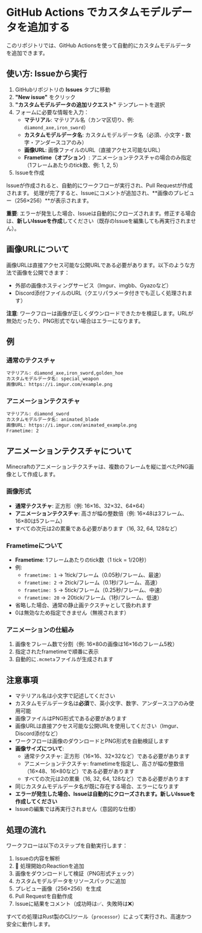 # GitHub Actions でカスタムモデルデータを追加する

このリポジトリでは、GitHub Actionsを使って自動的にカスタムモデルデータを追加できます。

## 使い方: Issueから実行

1. GitHubリポジトリの **Issues** タブに移動
2. **"New issue"** をクリック
3. **"カスタムモデルデータの追加リクエスト"** テンプレートを選択
4. フォームに必要な情報を入力：
   - **マテリアル**: マテリアル名（カンマ区切り、例: `diamond_axe,iron_sword`）
   - **カスタムモデルデータ名**: カスタムモデルデータ名（必須、小文字・数字・アンダースコアのみ）
   - **画像URL**: 画像ファイルのURL（直接アクセス可能なURL）
   - **Frametime（オプション）**: アニメーションテクスチャの場合のみ指定（1フレームあたりのtick数、例: 1, 2, 5）
5. Issueを作成

Issueが作成されると、自動的にワークフローが実行され、Pull Requestが作成されます。
処理が完了すると、Issueにコメントが追加され、**画像のプレビュー（256×256）**が表示されます。

**重要**: エラーが発生した場合、Issueは自動的にクローズされます。修正する場合は、**新しいIssueを作成**してください（既存のIssueを編集しても再実行されません）。

## 画像URLについて

画像URLは直接アクセス可能な公開URLである必要があります。以下のような方法で画像を公開できます：

- 外部の画像ホスティングサービス（Imgur、imgbb、Gyazoなど）
- Discord添付ファイルのURL（クエリパラメータ付きでも正しく処理されます）

**注意**: ワークフローは画像が正しくダウンロードできたかを検証します。URLが無効だったり、PNG形式でない場合はエラーになります。

## 例

### 通常のテクスチャ

```txt
マテリアル: diamond_axe,iron_sword,golden_hoe
カスタムモデルデータ名: special_weapon
画像URL: https://i.imgur.com/example.png
```

### アニメーションテクスチャ

```txt
マテリアル: diamond_sword
カスタムモデルデータ名: animated_blade
画像URL: https://i.imgur.com/animated_example.png
Frametime: 2
```

## アニメーションテクスチャについて

Minecraftのアニメーションテクスチャは、複数のフレームを縦に並べたPNG画像として作成します。

### 画像形式

- **通常テクスチャ**: 正方形（例: 16×16、32×32、64×64）
- **アニメーションテクスチャ**: 高さが幅の整数倍（例: 16×48は3フレーム、16×80は5フレーム）
- すべての次元は2の累乗である必要があります（16, 32, 64, 128など）

### Frametimeについて

- **Frametime**: 1フレームあたりのtick数（1 tick = 1/20秒）
- 例:
  - `frametime: 1` → 1tick/フレーム（0.05秒/フレーム、最速）
  - `frametime: 2` → 2tick/フレーム（0.1秒/フレーム、高速）
  - `frametime: 5` → 5tick/フレーム（0.25秒/フレーム、中速）
  - `frametime: 20` → 20tick/フレーム（1秒/フレーム、低速）
- 省略した場合、通常の静止画テクスチャとして扱われます
- 0は無効なため指定できません（無視されます）

### アニメーションの仕組み

1. 画像をフレーム数で分割（例: 16×80の画像は16×16のフレーム5枚）
2. 指定されたframetimeで順番に表示
3. 自動的に`.mcmeta`ファイルが生成されます

## 注意事項

- マテリアル名は小文字で記述してください
- カスタムモデルデータ名は**必須**で、英小文字、数字、アンダースコアのみ使用可能
- 画像ファイルはPNG形式である必要があります
- 画像URLは直接アクセス可能な公開URLを使用してください（Imgur、Discord添付など）
- ワークフローは画像のダウンロードとPNG形式を自動検証します
- **画像サイズについて**:
  - 通常テクスチャ: 正方形（16×16、32×32など）である必要があります
  - アニメーションテクスチャ: frametimeを指定し、高さが幅の整数倍（16×48、16×80など）である必要があります
  - すべての次元は2の累乗（16, 32, 64, 128など）である必要があります
- 同じカスタムモデルデータ名が既に存在する場合、エラーになります
- **エラーが発生した場合、Issueは自動的にクローズされます。新しいIssueを作成してください**
- Issueの編集では再実行されません（意図的な仕様）

## 処理の流れ

ワークフローは以下のステップを自動実行します：

1. Issueの内容を解析
2. 🚀 処理開始のReactionを追加
3. 画像をダウンロードして検証（PNG形式チェック）
4. カスタムモデルデータをリソースパックに追加
5. プレビュー画像（256×256）を生成
6. Pull Requestを自動作成
7. Issueに結果をコメント（成功時は✅、失敗時は❌）

すべての処理はRust製のCLIツール（`processor`）によって実行され、高速かつ安全に動作します。
